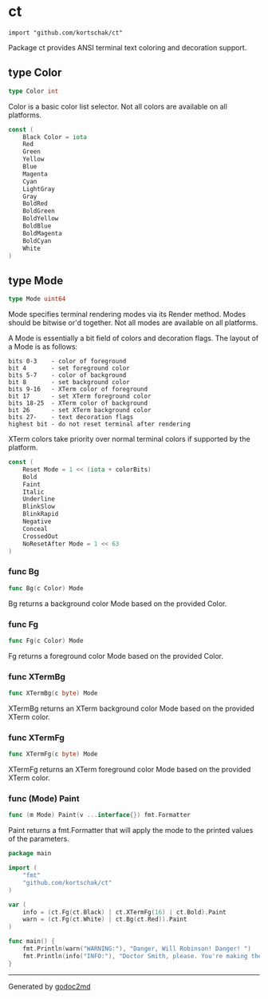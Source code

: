 # ct
    import "github.com/kortschak/ct"

Package ct provides ANSI terminal text coloring and decoration support.


## type Color
``` go
type Color int
```
Color is a basic color list selector. Not all colors are available on all platforms.

``` go
const (
    Black Color = iota
    Red
    Green
    Yellow
    Blue
    Magenta
    Cyan
    LightGray
    Gray
    BoldRed
    BoldGreen
    BoldYellow
    BoldBlue
    BoldMagenta
    BoldCyan
    White
)
```


## type Mode
``` go
type Mode uint64
```
Mode specifies terminal rendering modes via its Render method. Modes should be bitwise or'd together.
Not all modes are available on all platforms.

A Mode is essentially a bit field of colors and decoration flags. The layout of a Mode is as follows:


	bits 0-3    - color of foreground
	bit 4       - set foreground color
	bits 5-7    - color of background
	bit 8       - set background color
	bits 9-16   - XTerm color of foreground
	bit 17      - set XTerm foreground color
	bits 18-25  - XTerm color of background
	bit 26      - set XTerm background color
	bits 27-    - text decoration flags
	highest bit - do not reset terminal after rendering

XTerm colors take priority over normal terminal colors if supported by the platform.

``` go
const (
    Reset Mode = 1 << (iota + colorBits)
    Bold
    Faint
    Italic
    Underline
    BlinkSlow
    BlinkRapid
    Negative
    Conceal
    CrossedOut
    NoResetAfter Mode = 1 << 63
)
```


### func Bg
``` go
func Bg(c Color) Mode
```
Bg returns a background color Mode based on the provided Color.


### func Fg
``` go
func Fg(c Color) Mode
```
Fg returns a foreground color Mode based on the provided Color.


### func XTermBg
``` go
func XTermBg(c byte) Mode
```
XTermBg returns an XTerm background color Mode based on the provided XTerm color.


### func XTermFg
``` go
func XTermFg(c byte) Mode
```
XTermFg returns an XTerm foreground color Mode based on the provided XTerm color.


### func (Mode) Paint
``` go
func (m Mode) Paint(v ...interface{}) fmt.Formatter
```
Paint returns a fmt.Formatter that will apply the mode to the
printed values of the parameters.


``` go
package main

import (
    "fmt"
    "github.com/kortschak/ct"
)

var (
    info = (ct.Fg(ct.Black) | ct.XTermFg(16) | ct.Bold).Paint
    warn = (ct.Fg(ct.White) | ct.Bg(ct.Red)).Paint
)

func main() {
    fmt.Println(warn("WARNING:"), "Danger, Will Robinson! Danger! ")
    fmt.Println(info("INFO:"), "Doctor Smith, please. You're making the Robot very unhappy!")
}
```
- - -
Generated by [godoc2md](http://godoc.org/github.com/davecheney/godoc2md)
